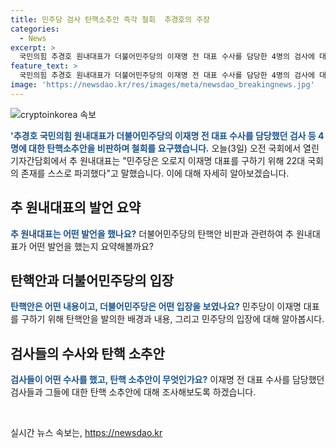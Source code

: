 ```yaml
---
title: 민주당 검사 탄핵소추안 즉각 철회  추경호의 주장
categories:
  - News
excerpt: >
  국민의힘 추경호 원내대표가 더불어민주당의 이재명 전 대표 수사를 담당한 4명의 검사에 대한 탄핵소추안을 비판하며 철회를 요구했습니다. 이에 대해 추 원내대표는 민주당은 이재명 수사를 담당한 검사들에 대한 탄핵 중독 정당이라며 강력한 비판을 전했습니다. 또한, 이들에 대한 탄핵으로 직무가 정지되고 헌법재판소의 결정을 받을 때까지 아무 일도 할 수 없다며, 철회를 촉구했습니다.
feature_text: >
  국민의힘 추경호 원내대표가 더불어민주당의 이재명 전 대표 수사를 담당한 4명의 검사에 대한 탄핵소추안을 비판하며 철회를 요구했습니다. 이에 대해 추 원내대표는 민주당은 이재명 수사를 담당한 검사들에 대한 탄핵 중독 정당이라며 강력한 비판을 전했습니다. 또한, 이들에 대한 탄핵으로 직무가 정지되고 헌법재판소의 결정을 받을 때까지 아무 일도 할 수 없다며, 철회를 촉구했습니다.
image: 'https://newsdao.kr/res/images/meta/newsdao_breakingnews.jpg'
---
```


<p><img src="https://newsdao.kr/res/images/meta/newsdao_breakingnews.jpg" alt="cryptoinkorea 속보" /></p>

<p><b><span style="color: #1a5490;">'추경호 국민의힘 원내대표가 더불어민주당의 이재명 전 대표 수사를 담당했던 검사 등 4명에 대한 탄핵소추안을 비판하며 철회를 요구했습니다.</span></b> 오늘(3일) 오전 국회에서 열린 기자간담회에서 추 원내대표는 "민주당은 오로지 이재명 대표를 구하기 위해 22대 국회의 존재를 스스로 파괴했다"고 말했습니다. 이에 대해 자세히 알아보겠습니다. </p>

<h2 data-ke-size="size26">추 원내대표의 발언 요약</h2>

<p><b><span style="color: #1a5490;">추 원내대표는 어떤 발언을 했나요?</span></b> 더불어민주당의 탄핵안 비판과 관련하여 추 원내대표가 어떤 발언을 했는지 요약해볼까요? </p>

<h2 data-ke-size="size26">탄핵안과 더불어민주당의 입장</h2>

<p><b><span style="color: #1a5490;">탄핵안은 어떤 내용이고, 더불어민주당은 어떤 입장을 보였나요?</span></b> 민주당이 이재명 대표를 구하기 위해 탄핵안을 발의한 배경과 내용, 그리고 민주당의 입장에 대해 알아봅시다. </p>

<h2 data-ke-size="size26">검사들의 수사와 탄핵 소추안</h2>

<p><b><span style="color: #1a5490;">검사들이 어떤 수사를 했고, 탄핵 소추안이 무엇인가요?</span></b> 이재명 전 대표 수사를 담당했던 검사들과 그들에 대한 탄핵 소추안에 대해 조사해보도록 하겠습니다.</p>

<p data-ke-size="size16">&nbsp;</p>
실시간 뉴스 속보는, <a href="https://newsdao.kr" rel="dofollow">https://newsdao.kr</a>


